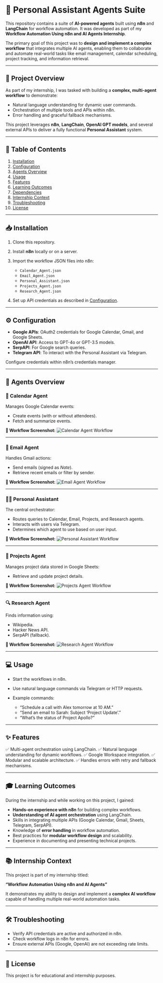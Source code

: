 # 🧠 Personal Assistant Agents Suite

This repository contains a suite of **AI-powered agents** built using **n8n** and **LangChain** for workflow automation. It was developed as part of my **Workflow Automation Using n8n and AI Agents Internship**.

The primary goal of this project was to **design and implement a complex workflow** that integrates multiple AI agents, enabling them to collaborate and automate real-world tasks like email management, calendar scheduling, project tracking, and information retrieval.

---

## 🎯 Project Overview

As part of my internship, I was tasked with building a **complex, multi-agent workflow** to demonstrate:

* Natural language understanding for dynamic user commands.
* Orchestration of multiple tools and APIs within n8n.
* Error handling and graceful fallback mechanisms.

This project leverages **n8n**, **LangChain**, **OpenAI GPT models**, and several external APIs to deliver a fully functional **Personal Assistant** system.

---

## 📑 Table of Contents

1. [Installation](#installation)
2. [Configuration](#configuration)
3. [Agents Overview](#agents-overview)
4. [Usage](#usage)
5. [Features](#features)
6. [Learning Outcomes](#learning-outcomes)
7. [Dependencies](#dependencies)
8. [Internship Context](#internship-context)
9. [Troubleshooting](#troubleshooting)
10. [License](#license)

---

## 📥 Installation

1. Clone this repository.
2. Install **n8n** locally or on a server.
3. Import the workflow JSON files into n8n:

   * `Calendar_Agent.json`
   * `Email_Agent.json`
   * `Personal_Assistant.json`
   * `Projects_Agent.json`
   * `Research_Agent.json`
4. Set up API credentials as described in [Configuration](#configuration).

---

## ⚙️ Configuration

* **Google APIs**: OAuth2 credentials for Google Calendar, Gmail, and Google Sheets.
* **OpenAI API**: Access to GPT-4o or GPT-3.5 models.
* **SerpAPI**: For Google search queries.
* **Telegram API**: To interact with the Personal Assistant via Telegram.

Configure credentials within n8n’s credentials manager.

---

## 🤖 Agents Overview

### 📅 Calendar Agent

Manages Google Calendar events:

* Create events (with or without attendees).
* Fetch and summarize events.

**📸 Workflow Screenshot:**
![Calendar Agent Workflow](images/calendar_agent_workflow.png)

---

### 📧 Email Agent

Handles Gmail actions:

* Send emails (signed as *Nate*).
* Retrieve recent emails or filter by sender.

**📸 Workflow Screenshot:**
![Email Agent Workflow](images/email_agent_workflow.png)

---

### 🧑‍💼 Personal Assistant

The central orchestrator:

* Routes queries to Calendar, Email, Projects, and Research agents.
* Interacts with users via Telegram.
* Determines which agent to use based on user input.

**📸 Workflow Screenshot:**
![Personal Assistant Workflow](images/personal_assistant_workflow.png)

---

### 📂 Projects Agent

Manages project data stored in Google Sheets:

* Retrieve and update project details.

**📸 Workflow Screenshot:**
![Projects Agent Workflow](images/projects_agent_workflow.png)

---

### 🔍 Research Agent

Finds information using:

* Wikipedia.
* Hacker News API.
* SerpAPI (fallback).

**📸 Workflow Screenshot:**
![Research Agent Workflow](images/research_agent_workflow.png)

---

## 💻 Usage

* Start the workflows in n8n.
* Use natural language commands via Telegram or HTTP requests.
* Example commands:

  * “Schedule a call with Alex tomorrow at 10 AM.”
  * “Send an email to Sarah: Subject ‘Project Update’.”
  * “What’s the status of Project Apollo?”

---

## ✨ Features

✅ Multi-agent orchestration using LangChain.
✅ Natural language understanding for dynamic workflows.
✅ Google Workspace integration.
✅ Modular and scalable architecture.
✅ Handles errors with retry and fallback mechanisms.

---

## 🎓 Learning Outcomes

During the internship and while working on this project, I gained:

* **Hands-on experience with n8n** for building complex workflows.
* **Understanding of AI agent orchestration** using LangChain.
* Skills in integrating multiple APIs (Google Calendar, Gmail, Sheets, Telegram, SerpAPI).
* Knowledge of **error handling** in workflow automation.
* Best practices for **modular workflow design** and scalability.
* Experience in documenting and presenting technical projects.

---

## 📚 Internship Context

This project is part of my internship titled:

**“Workflow Automation Using n8n and AI Agents”**

It demonstrates my ability to design and implement a **complex AI workflow** capable of handling multiple real-world automation tasks.

---

## 🛠 Troubleshooting

* Verify API credentials are active and authorized in n8n.
* Check workflow logs in n8n for errors.
* Ensure external APIs (Google, OpenAI) are not exceeding rate limits.

---

## 📄 License

This project is for educational and internship purposes.